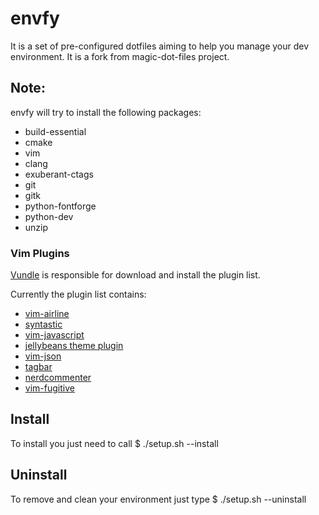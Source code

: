 # envfy
It is a set of pre-configured dotfiles aiming to help you manage your dev environment. It is a fork from magic-dot-files project.

## Note:
envfy will try to install the following packages:
* build-essential
* cmake
* vim
* clang
* exuberant-ctags
* git
* gitk
* python-fontforge
* python-dev
* unzip

### Vim Plugins
[Vundle](https://github.com/gmarik/Vundle.vim) is responsible for download and install the plugin list.

Currently the plugin list contains:
* [vim-airline](https://github.com/bling/vim-airline)
* [syntastic](https://github.com/scrooloose/syntastic)
* [vim-javascript](https://github.com/pangloss/vim-javascript)
* [jellybeans theme plugin](https://github.com/nanotech/jellybeans.vim)
* [vim-json](https://github.com/elzr/vim-json)
* [tagbar](https://github.com/majutsushi/tagbar)
* [nerdcommenter](https://github.com/scrooloose/nerdcommenter)
* [vim-fugitive](https://github.com/tpope/vim-fugitive)

## Install
To install you just need to call
$ ./setup.sh --install

## Uninstall
To remove and clean your environment just type
$ ./setup.sh --uninstall
